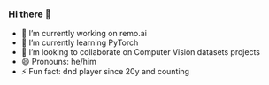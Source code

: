 ### Hi there 👋

- 🔭 I’m currently working on remo.ai
- 🌱 I’m currently learning PyTorch
- 👯 I’m looking to collaborate on Computer Vision datasets projects
- 😄 Pronouns: he/him
- ⚡ Fun fact: dnd player since 20y and counting 


<!--
**drewlr/drewlr** is a ✨ _special_ ✨ repository because its `README.md` (this file) appears on your GitHub profile.

Here are some ideas to get you started:

- 🔭 I’m currently working on ...
- 🌱 I’m currently learning ...
- 👯 I’m looking to collaborate on ...
- 🤔 I’m looking for help with ...
- 💬 Ask me about ...
- 📫 How to reach me: ...
- 😄 Pronouns: ...
- ⚡ Fun fact: ...
-->
